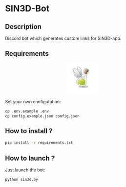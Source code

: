 # SIN3D-Bot

## Description

Discord bot which generates custom links for SIN3D-app.

## Requirements

<p align="center">
    <img src="https://github.com/prise-3d/SIN3D-bot/blob/master/expe.png" width="20%">
</p>

Set your own configutation:
```
cp .env.example .env
cp config.example.json config.json
```

## How to install ?

```bash
pip install -r requirements.txt
```

## How to launch ?

Just launch the bot:
```bash
python sin3d.py
```


